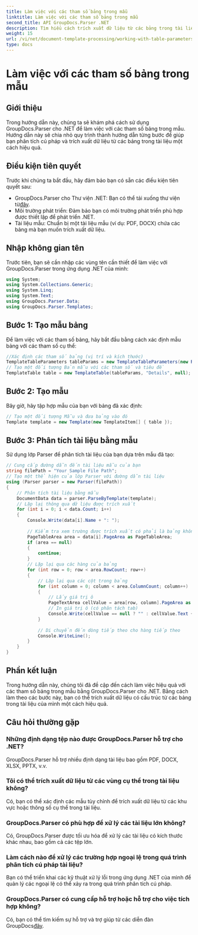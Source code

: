 ```yaml
---
title: Làm việc với các tham số bảng trong mẫu
linktitle: Làm việc với các tham số bảng trong mẫu
second_title: API GroupDocs.Parser .NET
description: Tìm hiểu cách trích xuất dữ liệu từ các bảng trong tài liệu bằng GroupDocs.Parser cho .NET. Hướng dẫn từng bước để sử dụng tham số bảng.
weight: 15
url: /vi/net/document-template-processing/working-with-table-parameters-in-templates/
type: docs
---
```

# Làm việc với các tham số bảng trong mẫu

## Giới thiệu
Trong hướng dẫn này, chúng ta sẽ khám phá cách sử dụng GroupDocs.Parser cho .NET để làm việc với các tham số bảng trong mẫu. Hướng dẫn này sẽ chia nhỏ quy trình thành hướng dẫn từng bước để giúp bạn phân tích cú pháp và trích xuất dữ liệu từ các bảng trong tài liệu một cách hiệu quả.
## Điều kiện tiên quyết
Trước khi chúng ta bắt đầu, hãy đảm bảo bạn có sẵn các điều kiện tiên quyết sau:
-  GroupDocs.Parser cho Thư viện .NET: Bạn có thể tải xuống thư viện từ[đây](https://releases.groupdocs.com/parser/net/).
- Môi trường phát triển: Đảm bảo bạn có môi trường phát triển phù hợp được thiết lập để phát triển .NET.
- Tài liệu mẫu: Chuẩn bị một tài liệu mẫu (ví dụ: PDF, DOCX) chứa các bảng mà bạn muốn trích xuất dữ liệu.

## Nhập không gian tên
Trước tiên, bạn sẽ cần nhập các vùng tên cần thiết để làm việc với GroupDocs.Parser trong ứng dụng .NET của mình:
```csharp
using System;
using System.Collections.Generic;
using System.Linq;
using System.Text;
using GroupDocs.Parser.Data;
using GroupDocs.Parser.Templates;
```
## Bước 1: Tạo mẫu bảng
Để làm việc với các tham số bảng, hãy bắt đầu bằng cách xác định mẫu bảng với các tham số cụ thể:
```csharp
//Xác định các tham số bảng (vị trí và kích thước)
TemplateTableParameters tableParams = new TemplateTableParameters(new Rectangle(new Point(35, 320), new Size(530, 55)), null);
// Tạo một đối tượng Bản mẫu với các tham số và tiêu đề
TemplateTable table = new TemplateTable(tableParams, "Details", null);
```
## Bước 2: Tạo mẫu
Bây giờ, hãy tập hợp mẫu của bạn với bảng đã xác định:
```csharp
// Tạo một đối tượng Mẫu và đưa bảng vào đó
Template template = new Template(new TemplateItem[] { table });
```
## Bước 3: Phân tích tài liệu bằng mẫu
Sử dụng lớp Parser để phân tích tài liệu của bạn dựa trên mẫu đã tạo:
```csharp
// Cung cấp đường dẫn đến tài liệu mẫu của bạn
string filePath = "Your Sample File Path";
// Tạo một thể hiện của lớp Parser với đường dẫn tài liệu
using (Parser parser = new Parser(filePath))
{
    // Phân tích tài liệu bằng mẫu
    DocumentData data = parser.ParseByTemplate(template);
    // Lặp lại thông qua dữ liệu được trích xuất
    for (int i = 0; i < data.Count; i++)
    {
        Console.Write(data[i].Name + ": ");
        
        // Kiểm tra xem trường được trích xuất có phải là bảng không
        PageTableArea area = data[i].PageArea as PageTableArea;
        if (area == null)
        {
            continue;
        }
        // Lặp lại qua các hàng của bảng
        for (int row = 0; row < area.RowCount; row++)
        {
            // Lặp lại qua các cột trong bảng
            for (int column = 0; column < area.ColumnCount; column++)
            {
                // Lấy giá trị ô
                PageTextArea cellValue = area[row, column].PageArea as PageTextArea;
                // In giá trị ô (có phân tách tab)
                Console.Write(cellValue == null ? "" : cellValue.Text + "\t");
            }
            
            // Di chuyển đến dòng tiếp theo cho hàng tiếp theo
            Console.WriteLine();
        }
    }
}
```

## Phần kết luận
Trong hướng dẫn này, chúng tôi đã đề cập đến cách làm việc hiệu quả với các tham số bảng trong mẫu bằng GroupDocs.Parser cho .NET. Bằng cách làm theo các bước này, bạn có thể trích xuất dữ liệu có cấu trúc từ các bảng trong tài liệu của mình một cách hiệu quả.

## Câu hỏi thường gặp
### Những định dạng tệp nào được GroupDocs.Parser hỗ trợ cho .NET?
GroupDocs.Parser hỗ trợ nhiều định dạng tài liệu bao gồm PDF, DOCX, XLSX, PPTX, v.v.
### Tôi có thể trích xuất dữ liệu từ các vùng cụ thể trong tài liệu không?
Có, bạn có thể xác định các mẫu tùy chỉnh để trích xuất dữ liệu từ các khu vực hoặc thông số cụ thể trong tài liệu.
### GroupDocs.Parser có phù hợp để xử lý các tài liệu lớn không?
Có, GroupDocs.Parser được tối ưu hóa để xử lý các tài liệu có kích thước khác nhau, bao gồm cả các tệp lớn.
### Làm cách nào để xử lý các trường hợp ngoại lệ trong quá trình phân tích cú pháp tài liệu?
Bạn có thể triển khai các kỹ thuật xử lý lỗi trong ứng dụng .NET của mình để quản lý các ngoại lệ có thể xảy ra trong quá trình phân tích cú pháp.
### GroupDocs.Parser có cung cấp hỗ trợ hoặc hỗ trợ cho việc tích hợp không?
 Có, bạn có thể tìm kiếm sự hỗ trợ và trợ giúp từ các diễn đàn GroupDocs[đây](https://forum.groupdocs.com/c/parser/17).